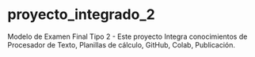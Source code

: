 # proyecto_integrado_2
Modelo de Examen Final Tipo 2 - Este proyecto Integra conocimientos de Procesador de Texto, Planillas de cálculo, GitHub, Colab, Publicación.
